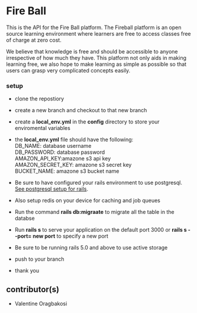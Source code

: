 # Fire Ball
This is the API for the Fire Ball platform. The Fireball platform is an open source learning environment where learners are free to access classes free of charge at zero cost.

We believe that knowledge is free and should be accessible to anyone irrespective of how much they have. This platform not only aids in making learning free, we also hope to make learning as simple as possible so that users can grasp very complicated concepts easily.

### setup
* clone the repostiory
* create a new branch and checkout to that new branch
* create a **local_env.yml** in the **config** directory to store your enviromental    variables
* the **local_env.yml** file should have the following:  
    DB_NAME: database username  
    DB_PASSWORD: database password  
    AMAZON_API_KEY:amazone s3 api key  
    AMAZON_SECRET_KEY: amazone s3 secret key  
    BUCKET_NAME: amazone s3 bucket name  

* Be sure to have configured your rails environment to use postgresql. [See postgresql setup for rails](https://www.digitalocean.com/community/tutorials/how-to-set-up-ruby-on-rails-with-postgres).
* Also setup redis on your device for caching and job queues
* Run the command **rails db:migraate** to migrate all the table in the databse
* Run **rails s** to serve your application on the default port 3000 or **rails s --port= new port** to specify a new port
* Be sure to be running rails 5.0 and above to use active storage
* push to your branch
* thank you

## contributor(s)
* Valentine Oragbakosi